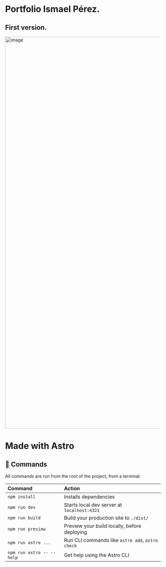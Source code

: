 # Portfolio Ismael Pérez.

## First version.
<img width="1875" height="1264" alt="image" src="https://github.com/user-attachments/assets/5448bac0-9251-4bdf-8bd8-2d406fe85910" />

# Made with Astro 
## 🧞 Commands

All commands are run from the root of the project, from a terminal:

| Command                   | Action                                           |
| :------------------------ | :----------------------------------------------- |
| `npm install`             | Installs dependencies                            |
| `npm run dev`             | Starts local dev server at `localhost:4321`      |
| `npm run build`           | Build your production site to `./dist/`          |
| `npm run preview`         | Preview your build locally, before deploying     |
| `npm run astro ...`       | Run CLI commands like `astro add`, `astro check` |
| `npm run astro -- --help` | Get help using the Astro CLI                     |

